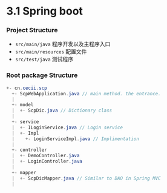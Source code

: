# 3.1 Spring boot

### Project Structure

* `src/main/java` 程序开发以及主程序入口
* `src/main/resources` 配置文件
* `src/test/java` 测试程序

### Root package Structure

```java
+- cn.cecii.scp
  +- ScpWebApplication.java // main method. the entrance.
  |
  +- model
  |  +- ScpDic.java // Dictionary class
  |
  +- service
  |  +- ILoginService.java // Login service
  |  +- Impl
  |    +- LoginServiceImpl.java // Implimentation
  |
  +- controller
  |  +- DemoController.java
  |  +- LoginController.java
  |
  +- mapper
  |  +- ScpDicMapper.java // Similar to DAO in Spring MVC
  |
```

















